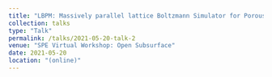 ```yaml
---
title: "LBPM: Massively parallel lattice Boltzmann Simulator for Porous Media"
collection: talks
type: "Talk"
permalink: /talks/2021-05-20-talk-2
venue: "SPE Virtual Workshop: Open Subsurface"
date: 2021-05-20
location: "(online)"
---
```

